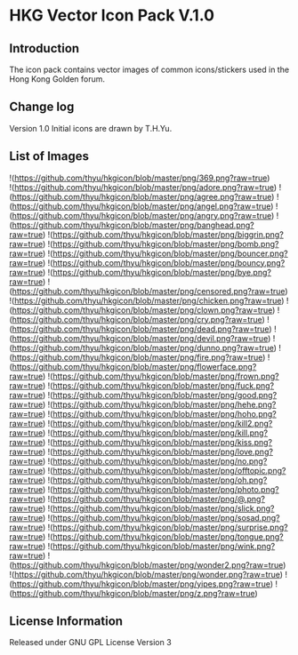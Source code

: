 # HKG Vector Icon Pack V.1.0

## Introduction
The icon pack contains vector images of common icons/stickers used in the Hong Kong Golden forum.

## Change log
Version 1.0
Initial icons are drawn by T.H.Yu.

## List of Images
!(https://github.com/thyu/hkgicon/blob/master/png/369.png?raw=true)                
!(https://github.com/thyu/hkgicon/blob/master/png/adore.png?raw=true)
!(https://github.com/thyu/hkgicon/blob/master/png/agree.png?raw=true)
!(https://github.com/thyu/hkgicon/blob/master/png/angel.png?raw=true)
!(https://github.com/thyu/hkgicon/blob/master/png/angry.png?raw=true)
!(https://github.com/thyu/hkgicon/blob/master/png/banghead.png?raw=true)
!(https://github.com/thyu/hkgicon/blob/master/png/biggrin.png?raw=true)
!(https://github.com/thyu/hkgicon/blob/master/png/bomb.png?raw=true)
!(https://github.com/thyu/hkgicon/blob/master/png/bouncer.png?raw=true)
!(https://github.com/thyu/hkgicon/blob/master/png/bouncy.png?raw=true)
!(https://github.com/thyu/hkgicon/blob/master/png/bye.png?raw=true)
!(https://github.com/thyu/hkgicon/blob/master/png/censored.png?raw=true)
!(https://github.com/thyu/hkgicon/blob/master/png/chicken.png?raw=true)
!(https://github.com/thyu/hkgicon/blob/master/png/clown.png?raw=true)
!(https://github.com/thyu/hkgicon/blob/master/png/cry.png?raw=true)
!(https://github.com/thyu/hkgicon/blob/master/png/dead.png?raw=true)
!(https://github.com/thyu/hkgicon/blob/master/png/devil.png?raw=true)
!(https://github.com/thyu/hkgicon/blob/master/png/dunno.png?raw=true)
!(https://github.com/thyu/hkgicon/blob/master/png/fire.png?raw=true)
!(https://github.com/thyu/hkgicon/blob/master/png/flowerface.png?raw=true)
!(https://github.com/thyu/hkgicon/blob/master/png/frown.png?raw=true)
!(https://github.com/thyu/hkgicon/blob/master/png/fuck.png?raw=true)
!(https://github.com/thyu/hkgicon/blob/master/png/good.png?raw=true)
!(https://github.com/thyu/hkgicon/blob/master/png/hehe.png?raw=true)
!(https://github.com/thyu/hkgicon/blob/master/png/hoho.png?raw=true)
!(https://github.com/thyu/hkgicon/blob/master/png/kill2.png?raw=true)
!(https://github.com/thyu/hkgicon/blob/master/png/kill.png?raw=true)
!(https://github.com/thyu/hkgicon/blob/master/png/kiss.png?raw=true)
!(https://github.com/thyu/hkgicon/blob/master/png/love.png?raw=true)
!(https://github.com/thyu/hkgicon/blob/master/png/no.png?raw=true)
!(https://github.com/thyu/hkgicon/blob/master/png/offtopic.png?raw=true)
!(https://github.com/thyu/hkgicon/blob/master/png/oh.png?raw=true)
!(https://github.com/thyu/hkgicon/blob/master/png/photo.png?raw=true)
!(https://github.com/thyu/hkgicon/blob/master/png/@.png?raw=true)
!(https://github.com/thyu/hkgicon/blob/master/png/slick.png?raw=true)
!(https://github.com/thyu/hkgicon/blob/master/png/sosad.png?raw=true)
!(https://github.com/thyu/hkgicon/blob/master/png/surprise.png?raw=true)
!(https://github.com/thyu/hkgicon/blob/master/png/tongue.png?raw=true)
!(https://github.com/thyu/hkgicon/blob/master/png/wink.png?raw=true)
!(https://github.com/thyu/hkgicon/blob/master/png/wonder2.png?raw=true)
!(https://github.com/thyu/hkgicon/blob/master/png/wonder.png?raw=true)
!(https://github.com/thyu/hkgicon/blob/master/png/yipes.png?raw=true)
!(https://github.com/thyu/hkgicon/blob/master/png/z.png?raw=true)

## License Information 
Released under GNU GPL License Version 3
